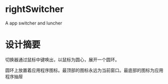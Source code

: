 # rightSwitcher
A app switcher and luncher
# 设计摘要
切换器通过鼠标中键唤出，以鼠标为圆心，展开一个圆环。

圆环上放置着应用程序图标。最顶部的图标永远为当前窗口。最底部的图标为应用程序抽屉
